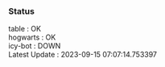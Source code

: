 ### Status


table : OK  
hogwarts : OK  
icy-bot : DOWN  
Latest Update : 2023-09-15 07:07:14.753397
